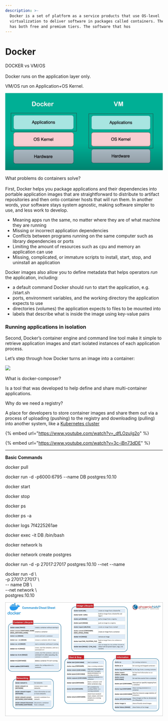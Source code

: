 ```yaml
---
description: >-
  Docker is a set of platform as a service products that use OS-level
  virtualization to deliver software in packages called containers. The service
  has both free and premium tiers. The software that hos
---
```


# Docker

DOCKER vs VM/OS\
\
Docker runs on the application layer only.&#x20;

VM/OS run on Application+OS Kernel.&#x20;

![](<../.gitbook/assets/Screen Shot 2022-08-12 at 1.12.21 pm.png>)

What problems do containers solve? \
\
First, Docker helps you package applications and their dependencies into portable application images that are straightforward to distribute to artifact repositories and then onto container hosts that will run them. In another words, your software stays system agnostic, making software simpler to use, and less work to develop.&#x20;

* Meaning apps run the same, no matter where they are of what machine they are running
* Missing or incorrect application dependencies
* Conflicts between programs running on the same computer such as library dependencies or ports
* Limiting the amount of resources such as cpu and memory an application can use
* Missing, complicated, or immature scripts to install, start, stop, and uninstall an application

Docker images also allow you to define metadata that helps operators _run_ the application, including:

* a default command Docker should run to start the application, e.g. /start.sh
* ports, environment variables, and the working directory the application expects to use
* directories (volumes) the application expects to files to be mounted into
* labels that describe what is inside the image using key-value pairs

### Running applications in isolation

Second, Docker’s container engine and command line tool make it simple to retrieve application images and start isolated instances of each application process.

Let’s step through how Docker turns an image into a container:

![](https://nodramadevops.com/wp-content/uploads/2019/06/Basic-Flow-of-Docker-Container-Execution.png)



What is docker-composer?&#x20;

Is a tool that was developed to help define and share multi-container applications.



Why do we need a registry?&#x20;

A place for developers to store container images and share them out via a process of uploading (pushing) to the registry and downloading (pulling) into another system, like a [Kubernetes cluster](https://www.redhat.com/en/topics/containers/what-is-a-kubernetes-cluster)





{% embed url="https://www.youtube.com/watch?v=_dfLOzuIg2o" %}

{% embed url="https://www.youtube.com/watch?v=3c-iBn73dDE" %}

****

**Basic Commands**&#x20;

docker pull&#x20;

docker run -d -p6000:6795 --name DB postgres:10.10

docker start&#x20;

docker stop

docker ps

docker ps -a

docker logs 7f4225261ae

docker exec -it DB /bin/bash

docker network ls&#x20;

docker network create postgres

docker run -d -p 27017:27017 postgres:10.10 --net --name&#x20;



docker run -d \\\
\-p 27017:27017 \\\
\-- name DB \ \
\--net network \\\
postgres:10.10



![](../.gitbook/assets/Docker-commands-cheat-sheet-by-PhoenixNAP-scaled.jpeg)
